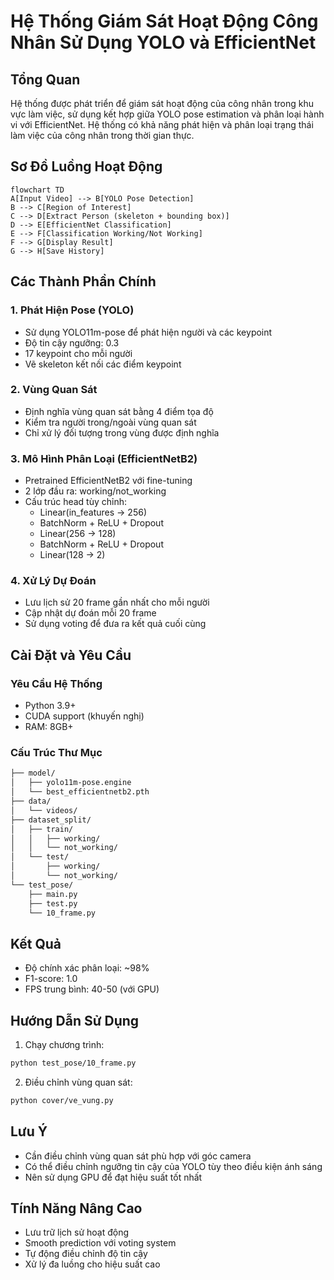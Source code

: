 # Hệ Thống Giám Sát Hoạt Động Công Nhân Sử Dụng YOLO và EfficientNet

## Tổng Quan
Hệ thống được phát triển để giám sát hoạt động của công nhân trong khu vực làm việc, sử dụng kết hợp giữa YOLO pose estimation và phân loại hành vi với EfficientNet. Hệ thống có khả năng phát hiện và phân loại trạng thái làm việc của công nhân trong thời gian thực.

## Sơ Đồ Luồng Hoạt Động

```mermaid
flowchart TD
A[Input Video] --> B[YOLO Pose Detection]
B --> C[Region of Interest]
C --> D[Extract Person (skeleton + bounding box)]
D --> E[EfficientNet Classification]
E --> F[Classification Working/Not Working]
F --> G[Display Result]
G --> H[Save History]
```

## Các Thành Phần Chính

### 1. Phát Hiện Pose (YOLO)
- Sử dụng YOLO11m-pose để phát hiện người và các keypoint
- Độ tin cậy ngưỡng: 0.3
- 17 keypoint cho mỗi người
- Vẽ skeleton kết nối các điểm keypoint

### 2. Vùng Quan Sát
- Định nghĩa vùng quan sát bằng 4 điểm tọa độ
- Kiểm tra người trong/ngoài vùng quan sát
- Chỉ xử lý đối tượng trong vùng được định nghĩa

### 3. Mô Hình Phân Loại (EfficientNetB2)
- Pretrained EfficientNetB2 với fine-tuning
- 2 lớp đầu ra: working/not_working
- Cấu trúc head tùy chỉnh:
  - Linear(in_features -> 256)
  - BatchNorm + ReLU + Dropout
  - Linear(256 -> 128)
  - BatchNorm + ReLU + Dropout
  - Linear(128 -> 2)

### 4. Xử Lý Dự Đoán
- Lưu lịch sử 20 frame gần nhất cho mỗi người
- Cập nhật dự đoán mỗi 20 frame
- Sử dụng voting để đưa ra kết quả cuối cùng

## Cài Đặt và Yêu Cầu

### Yêu Cầu Hệ Thống
- Python 3.9+
- CUDA support (khuyến nghị)
- RAM: 8GB+

### Cấu Trúc Thư Mục

```Readme.md
├── model/
│   ├── yolo11m-pose.engine
│   └── best_efficientnetb2.pth
├── data/
│   └── videos/
├── dataset_split/
│   ├── train/
│   │   ├── working/
│   │   └── not_working/
│   └── test/
│       ├── working/
│       └── not_working/
└── test_pose/
    ├── main.py
    ├── test.py
    └── 10_frame.py
```

## Kết Quả
- Độ chính xác phân loại: ~98%
- F1-score: 1.0
- FPS trung bình: 40-50 (với GPU)

## Hướng Dẫn Sử Dụng

1. Chạy chương trình:
```bash
python test_pose/10_frame.py
```

2. Điều chỉnh vùng quan sát:
```bash
python cover/ve_vung.py
```

## Lưu Ý
- Cần điều chỉnh vùng quan sát phù hợp với góc camera
- Có thể điều chỉnh ngưỡng tin cậy của YOLO tùy theo điều kiện ánh sáng
- Nên sử dụng GPU để đạt hiệu suất tốt nhất

## Tính Năng Nâng Cao
- Lưu trữ lịch sử hoạt động
- Smooth prediction với voting system
- Tự động điều chỉnh độ tin cậy
- Xử lý đa luồng cho hiệu suất cao


